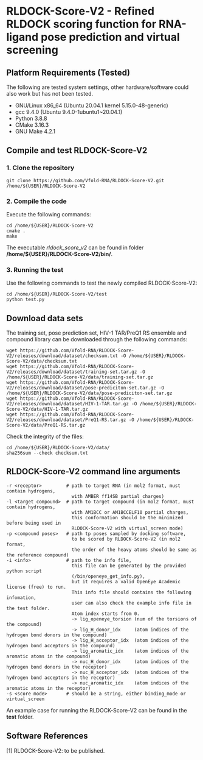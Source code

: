 # RLDOCK-Score-V2 - Refined RLDOCK scoring function for RNA-ligand pose prediction and virtual screening

## Platform Requirements (Tested)
The following are tested system settings, other hardware/software could also work but has not been tested.
* GNU/Linux x86_64 (Ubuntu 20.04.1 kernel 5.15.0-48-generic)
* gcc 9.4.0 (Ubuntu 9.4.0-1ubuntu1~20.04.1)
* Python 3.8.8
* CMake 3.16.3
* GNU Make 4.2.1

## Compile and test RLDOCK-Score-V2

### 1. Clone the repository
```
git clone https://github.com/Vfold-RNA/RLDOCK-Score-V2.git /home/${USER}/RLDOCK-Score-V2
```
### 2. Compile the code
Execute the following commands:
```
cd /home/${USER}/RLDOCK-Score-V2
cmake .
make
```
The executable *rldock_score_v2* can be found in folder **/home/${USER}/RLDOCK-Score-V2/bin/**.

### 3. Running the test
Use the following commands to test the newly compiled RLDOCK-Score-V2:
```
cd /home/${USER}/RLDOCK-Score-V2/test
python test.py
```

## Download data sets
The training set, pose prediction set, HIV-1 TAR/PreQ1 RS ensemble and compound library can be downloaded through the following commands:
```
wget https://github.com/Vfold-RNA/RLDOCK-Score-V2/releases/download/dataset/checksum.txt -O /home/${USER}/RLDOCK-Score-V2/data/checksum.txt
wget https://github.com/Vfold-RNA/RLDOCK-Score-V2/releases/download/dataset/training-set.tar.gz -O /home/${USER}/RLDOCK-Score-V2/data/training-set.tar.gz
wget https://github.com/Vfold-RNA/RLDOCK-Score-V2/releases/download/dataset/pose-prediciton-set.tar.gz -O /home/${USER}/RLDOCK-Score-V2/data/pose-prediciton-set.tar.gz
wget https://github.com/Vfold-RNA/RLDOCK-Score-V2/releases/download/dataset/HIV-1-TAR.tar.gz -O /home/${USER}/RLDOCK-Score-V2/data/HIV-1-TAR.tar.gz
wget https://github.com/Vfold-RNA/RLDOCK-Score-V2/releases/download/dataset/PreQ1-RS.tar.gz -O /home/${USER}/RLDOCK-Score-V2/data/PreQ1-RS.tar.gz
```
Check the integrity of the files:
```
cd /home/${USER}/RLDOCK-Score-V2/data/
sha256sum --check checksum.txt
```

## RLDOCK-Score-V2 command line arguments
```
-r <receptor>         # path to target RNA (in mol2 format, must contain hydrogens,
                        with AMBER ff14SB partial charges)
-l <target compound>  # path to target compound (in mol2 format, must contain hydrogens,
                        with AM1BCC or AM1BCCELF10 partial charges,
                        this conformation should be the minimized before being used in
                        RLDOCK-Score-V2 with virtual_screen mode)
-p <compound poses>   # path tp poses sampled by docking software,
                        to be scored by RLDOCK-Score-V2 (in mol2 format,
                        the order of the heavy atoms should be same as the reference compound)
-i <info>             # path to the info file,
                        this file can be generated by the provided python script
                        (/bin/openeye_get_info.py),
                        but it requires a valid OpenEye Academic license (free) to run.
                        This info file should contains the following infomation,
                        user can also check the example info file in the test folder.
                        Atom index starts from 0.
                        -> lig_openeye_torsion (num of the torsions of the compound)
                        -> lig_H_donor_idx     (atom indices of the hydrogen bond donors in the compound)
                        -> lig_H_acceptor_idx  (atom indices of the hydrogen bond acceptors in the compound)
                        -> lig_aromatic_idx    (atom indices of the aromatic atoms in the compound)
                        -> nuc_H_donor_idx     (atom indices of the hydrogen bond donors in the receptor)
                        -> nuc_H_acceptor_idx  (atom indices of the hydrogen bond acceptors in the receptor)
                        -> nuc_aromatic_idx    (atom indices of the aromatic atoms in the receptor)
-s <score mode>       # should be a string, either binding_mode or virtual_screen
```
An example case for running the RLDOCK-Score-V2 can be found in the **test** folder.

## Software References

[1] RLDOCK-Score-V2: to be published.
